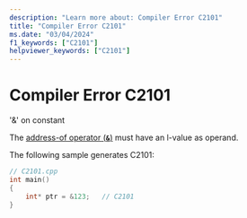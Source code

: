 ```yaml
---
description: "Learn more about: Compiler Error C2101"
title: "Compiler Error C2101"
ms.date: "03/04/2024"
f1_keywords: ["C2101"]
helpviewer_keywords: ["C2101"]
---
```

# Compiler Error C2101

'&' on constant

The [address-of operator (**`&`**)](../../cpp/address-of-operator-amp.md) must have an l-value as operand.

The following sample generates C2101:

```cpp
// C2101.cpp
int main()
{
    int* ptr = &123;   // C2101
}
```
